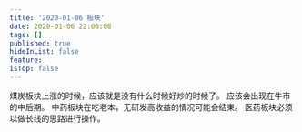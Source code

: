 ```yaml
---
title: '2020-01-06 板块'
date: 2020-01-06 22:06:08
tags: []
published: true
hideInList: false
feature: 
isTop: false
---
```

煤炭板块上涨的时候，应该就是没有什么时候好炒的时候了。
应该会出现在牛市的中后期。
中药板块在吃老本，无研发高收益的情况可能会结束。
医药板块必须以做长线的思路进行操作。
<!-- more -->
